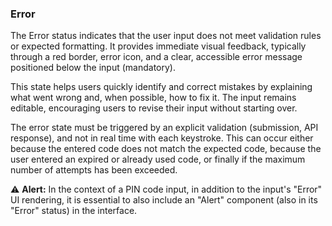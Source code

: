### Error

The Error status indicates that the user input does not meet validation rules or expected formatting. It provides immediate visual feedback, typically through a red border, error icon, and a clear, accessible error message positioned below the input (mandatory).

This state helps users quickly identify and correct mistakes by explaining what went wrong and, when possible, how to fix it. The input remains editable, encouraging users to revise their input without starting over.

The error state must be triggered by an explicit validation (submission, API response), and not in real time with each keystroke. This can occur either because the entered code does not match the expected code, because the user entered an expired or already used code, or finally if the maximum number of attempts has been exceeded.

⚠️ **Alert:** In the context of a PIN code input, in addition to the input's "Error" UI rendering, it is essential to also include an "Alert" component (also in its "Error" status) in the interface.